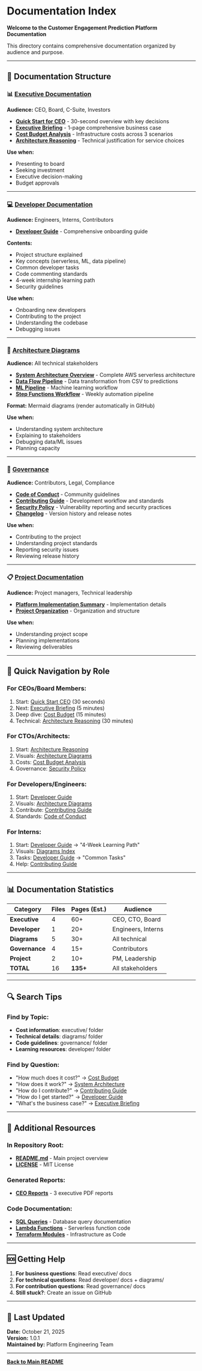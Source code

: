 # Documentation Index

**Welcome to the Customer Engagement Prediction Platform Documentation**

This directory contains comprehensive documentation organized by audience and purpose.

---

## 📂 Documentation Structure

### 📊 [Executive Documentation](executive/)
**Audience:** CEO, Board, C-Suite, Investors

- **[Quick Start for CEO](executive/QUICK_START_CEO.md)** - 30-second overview with key decisions
- **[Executive Briefing](executive/EXECUTIVE_BRIEFING.md)** - 1-page comprehensive business case
- **[Cost Budget Analysis](executive/COSTS_BUDGET.md)** - Infrastructure costs across 3 scenarios
- **[Architecture Reasoning](executive/ARCHITECTURE_REASONING.md)** - Technical justification for service choices

**Use when:**
- Presenting to board
- Seeking investment
- Executive decision-making
- Budget approvals

---

### 💻 [Developer Documentation](developer/)
**Audience:** Engineers, Interns, Contributors

- **[Developer Guide](developer/DEVELOPER_GUIDE.md)** - Comprehensive onboarding guide

**Contents:**
- Project structure explained
- Key concepts (serverless, ML, data pipeline)
- Common developer tasks
- Code commenting standards
- 4-week internship learning path
- Security guidelines

**Use when:**
- Onboarding new developers
- Contributing to the project
- Understanding the codebase
- Debugging issues

---

### 📐 [Architecture Diagrams](diagrams/)
**Audience:** All technical stakeholders

- **[System Architecture Overview](diagrams/01-system-architecture.md)** - Complete AWS serverless architecture
- **[Data Flow Pipeline](diagrams/02-data-flow-pipeline.md)** - Data transformation from CSV to predictions
- **[ML Pipeline](diagrams/03-ml-pipeline.md)** - Machine learning workflow
- **[Step Functions Workflow](diagrams/04-step-functions-workflow.md)** - Weekly automation pipeline

**Format:** Mermaid diagrams (render automatically in GitHub)

**Use when:**
- Understanding system architecture
- Explaining to stakeholders
- Debugging data/ML issues
- Planning capacity

---

### 🔐 [Governance](governance/)
**Audience:** Contributors, Legal, Compliance

- **[Code of Conduct](governance/CODE_OF_CONDUCT.md)** - Community guidelines
- **[Contributing Guide](governance/CONTRIBUTING.md)** - Development workflow and standards
- **[Security Policy](governance/SECURITY.md)** - Vulnerability reporting and security practices
- **[Changelog](governance/CHANGELOG.md)** - Version history and release notes

**Use when:**
- Contributing to the project
- Understanding project standards
- Reporting security issues
- Reviewing release history

---

### 📋 [Project Documentation](project/)
**Audience:** Project managers, Technical leadership

- **[Platform Implementation Summary](project/PLATFORM_IMPLEMENTATION_SUMMARY.md)** - Implementation details
- **[Project Organization](project/PROJECT_ORGANIZATION_COMPLETE.md)** - Organization and structure

**Use when:**
- Understanding project scope
- Planning implementations
- Reviewing deliverables

---

## 🎯 Quick Navigation by Role

### For CEOs/Board Members:
1. Start: [Quick Start CEO](executive/QUICK_START_CEO.md) (30 seconds)
2. Next: [Executive Briefing](executive/EXECUTIVE_BRIEFING.md) (5 minutes)
3. Deep dive: [Cost Budget](executive/COSTS_BUDGET.md) (15 minutes)
4. Technical: [Architecture Reasoning](executive/ARCHITECTURE_REASONING.md) (30 minutes)

### For CTOs/Architects:
1. Start: [Architecture Reasoning](executive/ARCHITECTURE_REASONING.md)
2. Visuals: [Architecture Diagrams](diagrams/)
3. Costs: [Cost Budget Analysis](executive/COSTS_BUDGET.md)
4. Governance: [Security Policy](governance/SECURITY.md)

### For Developers/Engineers:
1. Start: [Developer Guide](developer/DEVELOPER_GUIDE.md)
2. Visuals: [Architecture Diagrams](diagrams/)
3. Contribute: [Contributing Guide](governance/CONTRIBUTING.md)
4. Standards: [Code of Conduct](governance/CODE_OF_CONDUCT.md)

### For Interns:
1. Start: [Developer Guide](developer/DEVELOPER_GUIDE.md) → "4-Week Learning Path"
2. Visuals: [Diagrams Index](diagrams/README.md)
3. Tasks: [Developer Guide](developer/DEVELOPER_GUIDE.md) → "Common Tasks"
4. Help: [Contributing Guide](governance/CONTRIBUTING.md)

---

## 📊 Documentation Statistics

| Category | Files | Pages (Est.) | Audience |
|----------|-------|--------------|----------|
| **Executive** | 4 | 60+ | CEO, CTO, Board |
| **Developer** | 1 | 20+ | Engineers, Interns |
| **Diagrams** | 5 | 30+ | All technical |
| **Governance** | 4 | 15+ | Contributors |
| **Project** | 2 | 10+ | PM, Leadership |
| **TOTAL** | 16 | **135+** | All stakeholders |

---

## 🔍 Search Tips

### Find by Topic:
- **Cost information**: executive/ folder
- **Technical details**: diagrams/ folder
- **Code guidelines**: governance/ folder
- **Learning resources**: developer/ folder

### Find by Question:
- "How much does it cost?" → [Cost Budget](executive/COSTS_BUDGET.md)
- "How does it work?" → [System Architecture](diagrams/01-system-architecture.md)
- "How do I contribute?" → [Contributing Guide](governance/CONTRIBUTING.md)
- "How do I get started?" → [Developer Guide](developer/DEVELOPER_GUIDE.md)
- "What's the business case?" → [Executive Briefing](executive/EXECUTIVE_BRIEFING.md)

---

## 📝 Additional Resources

### In Repository Root:
- **[README.md](../README.md)** - Main project overview
- **[LICENSE](../LICENSE)** - MIT License

### Generated Reports:
- **[CEO Reports](../reports/output/)** - 3 executive PDF reports

### Code Documentation:
- **[SQL Queries](../sql/)** - Database query documentation
- **[Lambda Functions](../lambda/)** - Serverless function code
- **[Terraform Modules](../terraform/)** - Infrastructure as Code

---

## 🆘 Getting Help

1. **For business questions**: Read executive/ docs
2. **For technical questions**: Read developer/ docs + diagrams/
3. **For contribution questions**: Read governance/ docs
4. **Still stuck?**: Create an issue on GitHub

---

## 📅 Last Updated

**Date:** October 21, 2025  
**Version:** 1.0.1  
**Maintained by:** Platform Engineering Team

---

**[Back to Main README](../README.md)**
